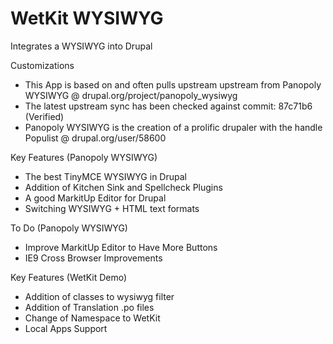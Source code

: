 WetKit WYSIWYG
================
Integrates a WYSIWYG into Drupal

Customizations
* This App is based on and often pulls upstream upstream from Panopoly WYSIWYG @ drupal.org/project/panopoly_wysiwyg
* The latest upstream sync has been checked against commit: 87c71b6 (Verified)
* Panopoly WYSIWYG is the creation of a prolific drupaler with the handle Populist @ drupal.org/user/58600

Key Features (Panopoly WYSIWYG)
* The best TinyMCE WYSIWYG in Drupal
* Addition of Kitchen Sink and Spellcheck Plugins
* A good MarkitUp Editor for Drupal
* Switching WYSIWYG + HTML text formats

To Do (Panopoly WYSIWYG)
* Improve MarkitUp Editor to Have More Buttons
* IE9 Cross Browser Improvements

Key Features (WetKit Demo)
* Addition of classes to wysiwyg filter
* Addition of Translation .po files
* Change of Namespace to WetKit
* Local Apps Support